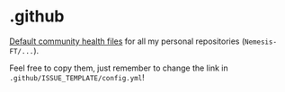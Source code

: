 # .github

[Default community health files](https://docs.github.com/en/github/building-a-strong-community/creating-a-default-community-health-file) for all my personal repositories (`Nemesis-FT/...`).

Feel free to copy them, just remember to change the link in `.github/ISSUE_TEMPLATE/config.yml`!

